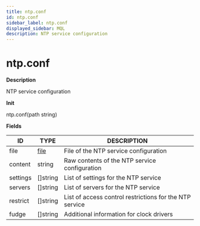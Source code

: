 ```yaml
---
title: ntp.conf
id: ntp.conf
sidebar_label: ntp.conf
displayed_sidebar: MQL
description: NTP service configuration
---
```


# ntp.conf

**Description**

NTP service configuration

**Init**

ntp.conf(path string)

**Fields**

| ID       | TYPE             | DESCRIPTION                                             |
| -------- | ---------------- | ------------------------------------------------------- |
| file     | [file](file.md)  | File of the NTP service configuration                   |
| content  | string           | Raw contents of the NTP service configuration           |
| settings | &#91;&#93;string | List of settings for the NTP service                    |
| servers  | &#91;&#93;string | List of servers for the NTP service                     |
| restrict | &#91;&#93;string | List of access control restrictions for the NTP service |
| fudge    | &#91;&#93;string | Additional information for clock drivers                |
